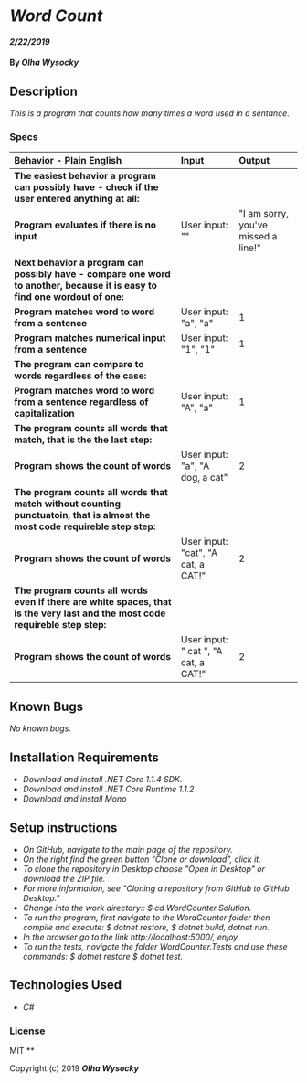 # _Word Count_

#### _2/22/2019_

#### By _**Olha Wysocky**_

## Description
_This is a program that counts how many times a word used in a sentance._

### Specs
| Behavior - Plain English | Input | Output |
| :-------------     | :------------- | :------------- |
| **The easiest behavior a program can possibly have - check if the user entered anything at all:** |
| **Program evaluates if there is no input** | User input: "" | "I am sorry, you've missed a line!" |
| **Next behavior a program can possibly have - compare one word to another, because it is easy to find one wordout of one:** |
| **Program matches word to word from a sentence** | User input: "a", "a" | 1 |
| **Program matches numerical input from a sentence** | User input: "1", "1" | 1 |
| **The program can compare to words regardless of the case:** |
| **Program matches word to word from a sentence regardless of capitalization** | User input: "A", "a" | 1 |
| **The program counts all words that match, that is the the last step:** |
| **Program shows the count of words** | User input: "a", "A dog, a cat" | 2 |
| **The program counts all words that match without counting punctuatoin, that is almost the most code requireble step step:** |
| **Program shows the count of words** | User input: "cat", "A cat, a CAT!" | 2 |
| **The program counts all words even if there are white spaces, that is the very last and the most code requireble step step:** |
| **Program shows the count of words** | User input: "  cat  ", "A cat, a CAT!" | 2 |

## Known Bugs

_No known bugs._

## Installation Requirements
* _Download and install .NET Core 1.1.4 SDK._
* _Download and install .NET Core Runtime 1.1.2_
* _Download and install Mono_

## Setup instructions
* _On GitHub, navigate to the main page of the repository._
* _On the right find the green button "Clone or download", click it._
* _To clone the repository in Desktop choose "Open in Desktop" or download the ZIP file._
* _For more information, see "Cloning a repository from GitHub to GitHub Desktop."_
* _Change into the work directory:: $ cd WordCounter.Solution._
* _To run the program, first navigate to the WordCounter folder then compile and execute: $ dotnet restore, $ dotnet build, dotnet run._
* _In the browser go to the link http://localhost:5000/, enjoy._
* _To run the tests, novigate the folder WordCounter.Tests and use these commands: $ dotnet restore $ dotnet test._

## Technologies Used

* _C#_

### License
MIT
**

Copyright (c) 2019 **_Olha Wysocky_**
